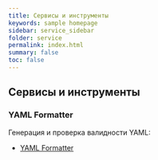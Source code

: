 ```yaml
---
title: Сервисы и инструменты
keywords: sample homepage
sidebar: service_sidebar
folder: service
permalink: index.html
summary: false
toc: false
---
```


## Сервисы и инструменты

### YAML Formatter

Генерация и проверка валидности YAML:

*  [YAML Formatter](https://jsonformatter.org/yaml-formatter)
